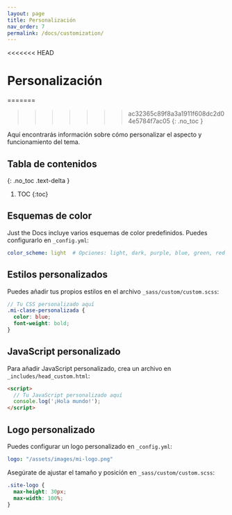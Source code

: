 ```yaml
---
layout: page
title: Personalización
nav_order: 7
permalink: /docs/customization/
---
```


<<<<<<< HEAD
# Personalización
=======
>>>>>>> ac32365c89f8a3a1911f608dc2d04e5784f7ac05
{: .no_toc }

Aquí encontrarás información sobre cómo personalizar el aspecto y funcionamiento del tema.

## Tabla de contenidos
{: .no_toc .text-delta }

1. TOC
{:toc}

## Esquemas de color

Just the Docs incluye varios esquemas de color predefinidos. Puedes configurarlo en `_config.yml`:

```yaml
color_scheme: light  # Opciones: light, dark, purple, blue, green, red
```

## Estilos personalizados

Puedes añadir tus propios estilos en el archivo `_sass/custom/custom.scss`:

```scss
// Tu CSS personalizado aquí
.mi-clase-personalizada {
  color: blue;
  font-weight: bold;
}
```

## JavaScript personalizado

Para añadir JavaScript personalizado, crea un archivo en `_includes/head_custom.html`:

```html
<script>
  // Tu JavaScript personalizado aquí
  console.log('¡Hola mundo!');
</script>
```

## Logo personalizado

Puedes configurar un logo personalizado en `_config.yml`:

```yaml
logo: "/assets/images/mi-logo.png"
```

Asegúrate de ajustar el tamaño y posición en `_sass/custom/custom.scss`:

```scss
.site-logo {
  max-height: 30px;
  max-width: 100%;
}
``` 